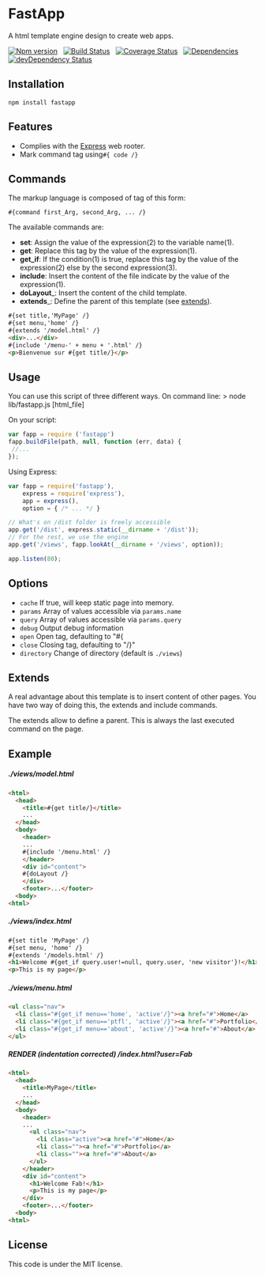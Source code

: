 # FastApp

A html template engine design to create web apps.

[![Npm version](https://badge.fury.io/js/fastapp.svg)](https://badge.fury.io/js/fastapp)
&nbsp; 
[![Build Status](https://api.travis-ci.org/AxFab/fastapp.svg?branch=master)](http://travis-ci.org/axfab/fastapp)
&nbsp; 
[![Coverage Status](https://img.shields.io/coveralls/AxFab/fastapp.svg)](https://coveralls.io/r/AxFab/fastapp?branch=master)
&nbsp; 
[![Dependencies](https://david-dm.org/AxFab/fastapp.svg)](https://david-dm.org/AxFab/fastapp)
&nbsp; 
[![devDependency Status](https://david-dm.org/AxFab/fastapp/dev-status.svg)](https://david-dm.org/AxFab/fastapp#info=devDependencies) 


## Installation

    npm install fastapp
    
## Features

  - Complies with the [Express](1) web rooter.
  - Mark command tag using`#{ code /}`


## Commands

The markup language is composed of tag of this form:

    #{command first_Arg, second_Arg, ... /}

The available commands are:

 - __set__: Assign the value of the expression(2) to the variable name(1).
 - __get__: Replace this tag by the value of the expression(1).
 - __get_if__: If the condition(1) is true, replace this tag by the value of the expression(2) else by the second expression(3).
 - __include__: Insert the content of the file indicate by the value of the expression(1).
 - __doLayout___: Insert the content of the child template.
 - __extends___: Define the parent of this template (see [extends](#extends)).

```html
#{set title,'MyPage' /}
#{set menu,'home' /}
#{extends '/model.html' /}
<div>...</div>
#{include '/menu-' + menu + '.html' /}
<p>Bienvenue sur #{get title/}</p>
```


## Usage

You can use this script of three different ways.
On command line:
    > node lib/fastapp.js [html_file]
    
On your script:
```js
var fapp = require ('fastapp')
fapp.buildFile(path, null, function (err, data) {
 //...
});
```

Using Express:
```js
var fapp = require('fastapp'),
    express = require('express'),
    app = express(),
    option = { /* ... */ }

// What's on /dist folder is freely accessible
app.get('/dist', express.static(__dirname + '/dist'));
// For the rest, we use the engine
app.get('/views', fapp.lookAt(__dirname + '/views', option));

app.listen(80);
```


## Options

  - `cache` If true, will keep static page into memory.
  - `params` Array of values accessible via `params.name`
  - `query` Array of values accessible via `params.query`
  - `debug` Output debug information
  - `open` Open tag, defaulting to "#{
  - `close` Closing tag, defaulting to "/}"
  - `directory` Change of directory (default is `./views`)


## Extends

A real advantage about this template is to insert content of other pages. 
You have two way of doing this, the extends and include commands.

The extends allow to define a parent. This is always the last executed command on the page.

## Example

##### ./views/model.html
```html
<html>
  <head>
    <title>#{get title/}</title>
    ...
  </head>
  <body>
    <header>
    ...
    #{include '/menu.html' /}
    </header>
    <div id="content">
    #{doLayout /}
    </div>
    <footer>...</footer>
  <body>
<html>
```

##### ./views/index.html
```html
#{set title 'MyPage' /}
#{set menu, 'home' /}
#{extends '/models.html' /}
<h1>Welcome #{get_if query.user!=null, query.user, 'new visitor'}!</h1>
<p>This is my page</p>
```

##### ./views/menu.html
```html
<ul class="nav">
  <li class="#{get_if menu=='home', 'active'/}"><a href="#">Home</a>
  <li class="#{get_if menu=='ptfl', 'active'/}"><a href="#">Portfolio</a>
  <li class="#{get_if menu=='about', 'active'/}"><a href="#">About</a>
</ul>
```

##### RENDER (indentation corrected)  /index.html?user=Fab
```html
<html>
  <head>
    <title>MyPage</title>
    ...
  </head>
  <body>
    <header>
    ...
      <ul class="nav">
        <li class="active"><a href="#">Home</a>
        <li class=""><a href="#">Portfolio</a>
        <li class=""><a href="#">About</a>
      </ul>
    </header>
    <div id="content">
      <h1>Welcome Fab!</h1>
      <p>This is my page</p>
    </div>
    <footer>...</footer>
  <body>
<html>
```


## License
This code is under the MIT license.


 [1]: http://expressjs.com
